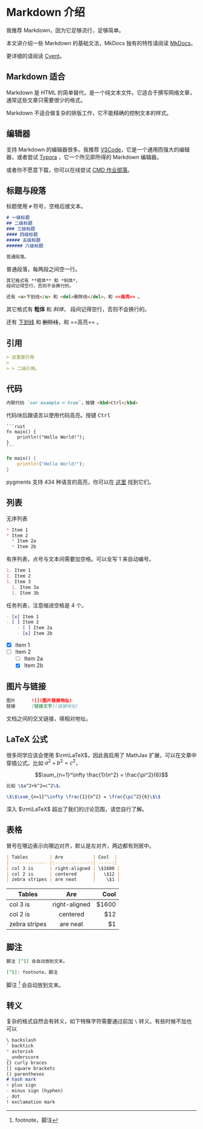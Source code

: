 # Markdown 介绍

我推荐 Markdown，因为它足够流行，足够简单。

本文讲介绍一些 Markdown 的基础文法，MkDocs 独有的特性请阅读 [MkDocs](mkdocs.md)。

更详细的请阅读 [Cyent](https://cyent.github.io/markdown-with-mkdocs-material/syntax/main/)。

## Markdown 适合

Markdown 是 HTML 的简单替代，是一个纯文本文件。它适合于撰写网络文章，通常这些文章只需要很少的格式。

Markdown 不适合做复杂的排版工作，它不能精确的控制文本的样式。

## 编辑器

支持 Markdown 的编辑器很多。我推荐 [VSCode](https://code.visualstudio.com/)，它是一个通用而强大的编辑器，或者尝试 [Typora](https://typora.io/) ，它一个所见即所得的 Markdown 编辑器。

或者你不愿意下载，你可以在线尝试 [CMD 作业部落](https://www.zybuluo.com/mdeditor)。

## 标题与段落

标题使用 `#` 符号，空格后接文本。

```md
# 一级标题
## 二级标题
### 三级标题
#### 四级标题
##### 五级标题
###### 六级标题

普通段落。
```

普通段落，每两段之间空一行。

```md
其它格式有 **粗体** 和 *斜体*，
段间记得空行，否则不会换行的。

还有 <u>下划线</u> 和 <del>删除线</del>，和 ==高亮== 。
```
其它格式有 **粗体** 和 *斜体*，
段间记得空行，否则不会换行的。

还有 <u>下划线</u> 和 <del>删除线</del>，和 ==高亮== 。

## 引用

```md
> 这里是引用
>
> > 二级引用。
```

## 代码

```md
内联代码 `var example = true`，按键 <kbd>Ctrl</kbd>
```
代码块后跟语言以使用代码高亮。按键 <kbd>Ctrl</kbd>

    ```rust
    fn main() {
        println!("Hello World!");
    }
    ```

```rust
fn main() {
    println!("Hello World!");
}
```

pygments 支持 434 种语言的高亮，你可以在 [这里](https://cyent.github.io/markdown-with-mkdocs-material/appendix/pygments/) 找到它们。

## 列表

无序列表

```md
* Item 1
* Item 2
  * Item 2a
  * Item 2b
```

有序列表，点号与文本间需要加空格。可以全写 1 来自动编号。

```md
1. Item 1
1. Item 2
1. Item 3
  1. Item 3a
  1. Item 3b
```

任务列表，注意缩进空格是 4 个。

```md
- [x] Item 1
- [ ] Item 2
    - [ ] Item 2a
    - [x] Item 2b
```

- [x] Item 1
- [ ] Item 2
    - [ ] Item 2a
    - [x] Item 2b

## 图片与链接

```md
图片      ![](图片链接地址)
链接      [链接文字](链接地址)
```

文档之间的交叉链接，填相对地址。

## LaTeX 公式

很多同学应该会使用 $\rm\LaTeX$，因此我启用了 MathJax 扩展，可以在文章中穿插公式。比如 $a^2+b^2=c^2$，

$$\sum_{n=1}^\infty \frac{1}{n^2} = \frac{\pi^2}{6}$$

```latex
比如 \$a^2+b^2=c^2\$，

\$\$\sum_{n=1}^\infty \frac{1}{n^2} = \frac{\pi^2}{6}\$\$
```

深入 $\rm\LaTeX$ 超出了我们的讨论范围，请您自行了解。

## 表格

冒号在哪边表示向哪边对齐，默认是左对齐，两边都有则居中。

```md
| Tables        | Are           | Cool  |
| ------------- |:-------------:| -----:|
| col 3 is      | right-aligned | \$1600 |
| col 2 is      | centered      |   \$12 |
| zebra stripes | are neat      |    \$1 |
```

| Tables        | Are           | Cool  |
| ------------- |:-------------:| -----:|
| col 3 is      | right-aligned | \$1600 |
| col 2 is      | centered      |   \$12 |
| zebra stripes | are neat      |    \$1 |

## 脚注

```md
脚注 [^1] 会自动放到文末。 

[^1]: footnote，脚注
```

脚注 [^1] 会自动放到文末。 

[^1]: footnote，脚注

## 转义

复杂的格式自然会有转义，如下特殊字符需要通过前加 `\` 转义。有些时候不加也可以

```md
\ backslash
` backtick
* asterisk
_ underscore
{} curly braces
[] square brackets
() parentheses
# hash mark
+ plus sign
- minus sign (hyphen)
. dot
! exclamation mark
```
